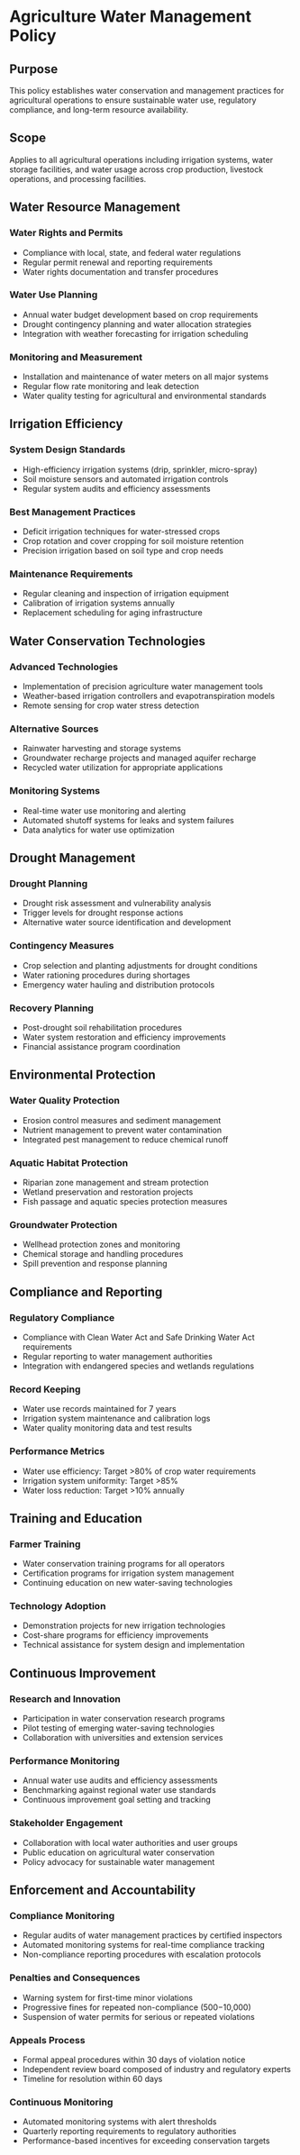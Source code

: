 # Agriculture Water Management Policy

## Purpose
This policy establishes water conservation and management practices for agricultural operations to ensure sustainable water use, regulatory compliance, and long-term resource availability.

## Scope
Applies to all agricultural operations including irrigation systems, water storage facilities, and water usage across crop production, livestock operations, and processing facilities.

## Water Resource Management

### Water Rights and Permits
- Compliance with local, state, and federal water regulations  
- Regular permit renewal and reporting requirements  
- Water rights documentation and transfer procedures  

### Water Use Planning
- Annual water budget development based on crop requirements  
- Drought contingency planning and water allocation strategies  
- Integration with weather forecasting for irrigation scheduling  

### Monitoring and Measurement
- Installation and maintenance of water meters on all major systems  
- Regular flow rate monitoring and leak detection  
- Water quality testing for agricultural and environmental standards  

## Irrigation Efficiency

### System Design Standards
- High-efficiency irrigation systems (drip, sprinkler, micro-spray)  
- Soil moisture sensors and automated irrigation controls  
- Regular system audits and efficiency assessments  

### Best Management Practices
- Deficit irrigation techniques for water-stressed crops  
- Crop rotation and cover cropping for soil moisture retention  
- Precision irrigation based on soil type and crop needs  

### Maintenance Requirements
- Regular cleaning and inspection of irrigation equipment  
- Calibration of irrigation systems annually  
- Replacement scheduling for aging infrastructure  

## Water Conservation Technologies

### Advanced Technologies
- Implementation of precision agriculture water management tools  
- Weather-based irrigation controllers and evapotranspiration models  
- Remote sensing for crop water stress detection  

### Alternative Sources
- Rainwater harvesting and storage systems  
- Groundwater recharge projects and managed aquifer recharge  
- Recycled water utilization for appropriate applications  

### Monitoring Systems
- Real-time water use monitoring and alerting  
- Automated shutoff systems for leaks and system failures  
- Data analytics for water use optimization  

## Drought Management

### Drought Planning
- Drought risk assessment and vulnerability analysis  
- Trigger levels for drought response actions  
- Alternative water source identification and development  

### Contingency Measures
- Crop selection and planting adjustments for drought conditions  
- Water rationing procedures during shortages  
- Emergency water hauling and distribution protocols  

### Recovery Planning
- Post-drought soil rehabilitation procedures  
- Water system restoration and efficiency improvements  
- Financial assistance program coordination  

## Environmental Protection

### Water Quality Protection
- Erosion control measures and sediment management  
- Nutrient management to prevent water contamination  
- Integrated pest management to reduce chemical runoff  

### Aquatic Habitat Protection
- Riparian zone management and stream protection  
- Wetland preservation and restoration projects  
- Fish passage and aquatic species protection measures  

### Groundwater Protection
- Wellhead protection zones and monitoring  
- Chemical storage and handling procedures  
- Spill prevention and response planning  

## Compliance and Reporting

### Regulatory Compliance
- Compliance with Clean Water Act and Safe Drinking Water Act requirements  
- Regular reporting to water management authorities  
- Integration with endangered species and wetlands regulations  

### Record Keeping
- Water use records maintained for 7 years  
- Irrigation system maintenance and calibration logs  
- Water quality monitoring data and test results  

### Performance Metrics
- Water use efficiency: Target >80% of crop water requirements  
- Irrigation system uniformity: Target >85%  
- Water loss reduction: Target >10% annually  

## Training and Education

### Farmer Training
- Water conservation training programs for all operators  
- Certification programs for irrigation system management  
- Continuing education on new water-saving technologies  

### Technology Adoption
- Demonstration projects for new irrigation technologies  
- Cost-share programs for efficiency improvements  
- Technical assistance for system design and implementation  

## Continuous Improvement

### Research and Innovation
- Participation in water conservation research programs  
- Pilot testing of emerging water-saving technologies  
- Collaboration with universities and extension services  

### Performance Monitoring
- Annual water use audits and efficiency assessments  
- Benchmarking against regional water use standards  
- Continuous improvement goal setting and tracking  

### Stakeholder Engagement
- Collaboration with local water authorities and user groups
- Public education on agricultural water conservation
- Policy advocacy for sustainable water management

## Enforcement and Accountability

### Compliance Monitoring
- Regular audits of water management practices by certified inspectors
- Automated monitoring systems for real-time compliance tracking
- Non-compliance reporting procedures with escalation protocols

### Penalties and Consequences
- Warning system for first-time minor violations
- Progressive fines for repeated non-compliance ($500-$10,000)
- Suspension of water permits for serious or repeated violations

### Appeals Process
- Formal appeal procedures within 30 days of violation notice
- Independent review board composed of industry and regulatory experts
- Timeline for resolution within 60 days

### Continuous Monitoring
- Automated monitoring systems with alert thresholds
- Quarterly reporting requirements to regulatory authorities
- Performance-based incentives for exceeding conservation targets